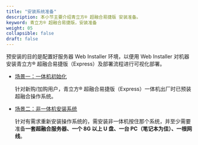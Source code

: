 ```yaml
---
title: "安装系统准备"
description: 本小节主要介绍青立方® 超融合易捷版 安装准备。 
keyword: 青立方® 超融合易捷版，安装准备
weight: 05
collapsible: false
draft: false
---
```


预安装的目的是配置好服务器 Web Installer 环境，以便用 Web Installer 对机器安装青立方® 超融合易捷版（Express）及部署流程进行可视化部署。

- [场景一：一体机初始化](../all_in_one)
  
  针对新购/加购用户，青立方® 超融合易捷版（Express）一体机出厂时已预装超融合操作系统。

- [场景二：非一体机安装系统](../not_all_in_one)
  
  针对有需求重新安装操作系统的，需安装非一体机按住那个系统，并至少需要准备**一套超融合服务器、一个 8G 以上 U 盘、一台 PC（笔记本为佳）、一根网线**。
